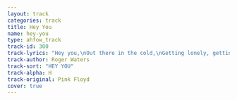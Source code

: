 ```yaml
---
layout: track
categories: track
title: Hey You
name: hey-you
type: ahfow_track
track-id: 300
track-lyrics: "Hey you,\nOut there in the cold,\nGetting lonely, getting old,\nCan you feel me?\nHey you,\nStanding in the aisle,\nWith itchy feet and fading smile,\nCan you feel me?\nHey you,\nDon't help them to bury the light.\nDon't give in without a fight.\n\nHey you,\nOut there on your own,\nSitting naked by the phone,\nWould you touch me?\nHey you,\nWith your ear against the wall,\nWaiting for someone to call out,\nWould you touch me?\nHey you,\nWould you help me to carry the stone?\nOpen your heart, I'm coming home.\n\nBut it was only fantasy.\nThe wall was too high, as you can see.\nNo matter how he tried he could not break free.\nAnd the worms ate into his brain.\n\nHey you,\nOut there on the road,\nAlways doing what you're told,\nCan you help me?\nHey you,\nOut there beyond the wall,\nBreaking bottles in the hall,\nCan you help me?\nHey you,\nDon't tell me there's no hope at all.\nTogether we stand, divided we fall."
track-author: Roger Waters
track-sort: "HEY YOU"
track-alpha: H
track-original: Pink Floyd
cover: true
---
```

